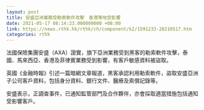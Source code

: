 ```yaml
---
layout: post
title: 安盛亞洲業務受勒索軟件攻擊　香港等地受影響　
date: 2021-05-17 08:14:23.000000000 +08:00
link: https://news.rthk.hk/rthk/ch/component/k2/1591233-20210517.htm
categories: rthk
---
```


法國保險集團安盛（AXA）證實，旗下亞洲業務受到黑客的勒索軟件攻擊，泰國、馬來西亞、香港及菲律賓業務受到影響，有客戶敏感資料被盜取。

英國《金融時報》引述一篇暗網文章報道，黑客承認利用勒索軟件，盜取安盛亞洲子公司客戶資料，包括身分資料、銀行文件、醫療及索償記錄等。

安盛表示，正調查事件，已通知監管部門及合作夥伴，亦會採取適當措施包括通知受影響客戶。
